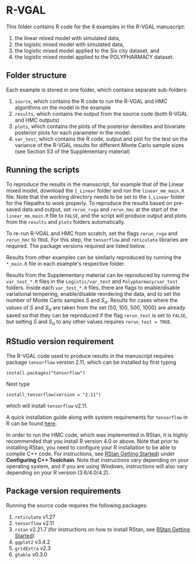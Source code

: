 # R-VGAL

This folder contains R code for the 4 examples in the R-VGAL manuscript: 
1. the linear mixed model with simulated data, 
2. the logistic mixed model with simulated data,
3. the logistic mixed model applied to the Six city dataset, and 
4. the logistic mixed model applied to the POLYPHARMACY dataset.

## Folder structure
Each example is stored in one folder, which contains separate sub-folders:
1. `source`, which contains the R code to run the R-VGAL and HMC algorithms on the model in the example
2. `results`, which contains the output from the source code (both R-VGAL and HMC outputs)
3. `plots`, which contains the plots of the posterior densities and bivariate posterior plots for each parameter in the model.
4. `var_test`, which contains the R code, output and plot for the test on the variance of the R-VGAL results for different Monte Carlo sample sizes (see Section S3 of the Supplementary material)

## Running the scripts
To reproduce the results in the manuscript, for example that of the Linear mixed model, download the `1_Linear` folder and run the `linear_mm_main.R` file. Note that the working directory needs to be set to the `1_Linear` folder for the filepaths to work properly. To reproduce the results based on pre-saved data and output, set `rerun_rvga` and `rerun_hmc` at the start of the `linear_mm_main.R` file to `FALSE`, and the script will produce output and plots from the `results` and `plots` folders automatically.

To re-run R-VGAL and HMC from scratch, set the flags `rerun_rvga` and `rerun_hmc` to `TRUE`. For this step, the `tensorflow` and `reticulate` libraries are required. The package versions required are listed below.

Results from other examples can be similarly reproduced by running the `*_main.R` file in each example's respective folder.

Results from the Supplementary material can be reproduced by running the `var_test_*.R` files in the `Logistic/var_test` and `Polypharmacy/var_test` folders. Inside each `var_test_*.R` files, there are flags to enable/disable variational tempering, enable/disable reordering the data, and to set the number of Monte Carlo samples $S$ and $S_\alpha$. Results for cases where the values of $S$ and $S_\alpha$ are taken from the set {50, 100, 500, 1000} are already saved so that they can be reproduced if the flag `rerun_test` is set to `FALSE`, but setting $S$ and $S_\alpha$ to any other values requires `rerun_test = TRUE`.

## RStudio version requirement
The R-VGAL code used to produce results in the manuscript requires package `tensorflow` version 2.11, which can be installed by first typing

```
install.packages("tensorflow")
```
Next type
```
install_tensorflow(version = "2.11")
```
which will install `tensorflow` v2.11. 

A quick installation guide along with system requirements for `tensorflow` in R can be found [here](https://tensorflow.rstudio.com/install). 

In order to run the HMC code, which was implemented in RStan, it is highly recommended that you install R version 4.0 or above. Note that prior to installing RStan, you need to configure your R installation to be able to compile C++ code. For instructions, see [RStan Getting Started](https://github.com/stan-dev/rstan/wiki/RStan-Getting-Started)) under **Configuring C++ Toolchain**. Note that instructions vary depending on your operating system, and if you are using Windows, instructions will also vary depending on your R version (3.6/4.0/4.2). 

## Package version requirements
Running the source code requires the following packages:
1. `reticulate` v1.27
2. `tensorflow` v2.11
3. `rstan` v2.21.7 (for instructions on how to install RStan, see [RStan Getting Started](https://github.com/stan-dev/rstan/wiki/RStan-Getting-Started))
4. `ggplot2` v3.4.2
5. `gridExtra` v2.3
6. `gtable` v0.3.0         
